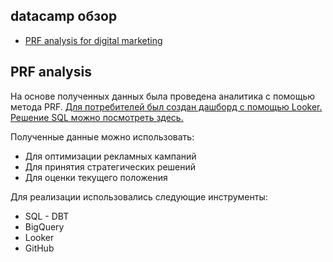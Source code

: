 ## datacamp обзор

* [PRF analysis for digital marketing](#prf-analysis)


## PRF analysis
На основе полученных данных была проведена аналитика с помощью метода PRF. 
[Для потребителей был создан дашборд с помощью Looker.](https://lookerstudio.google.com/reporting/1fdc9014-ef4a-4bdc-916b-e6b635726da1)
<br>[Решение SQL можно посмотреть здесь.](https://github.com/LameSpy/dataeng-zoomcamp_dbt/tree/main/models/adhoc)

Полученные данные можно использовать:
* Для оптимизации рекламных кампаний
* Для принятия стратегических решений
* Для оценки текущего положения

Для реализации использовались следующие инструменты:
* SQL - DBT
* BigQuery
* Looker
* GitHub
